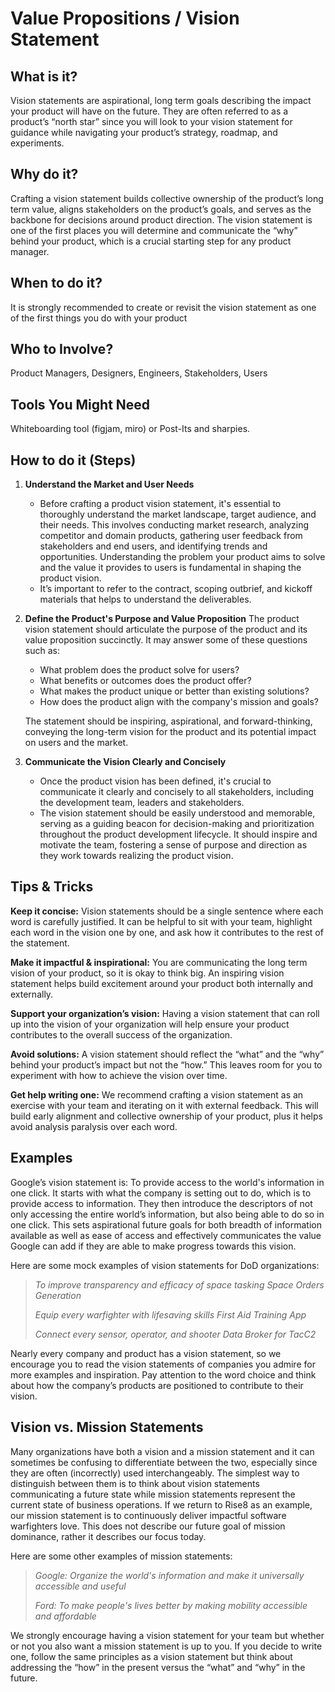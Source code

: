 



# Value Propositions / Vision Statement

## What is it? 
Vision statements are aspirational, long term goals describing the impact your product will have on the future. They are often referred to as a product’s “north star” since you will look to your vision statement for guidance while navigating your product’s strategy, roadmap, and experiments.  

## Why do it? 
Crafting a vision statement builds collective ownership of the product’s long term value, aligns stakeholders on the product’s goals, and serves as the backbone for decisions around product direction.
The vision statement is one of the first places you will determine and communicate the “why” behind your product, which is a crucial starting step for any product manager. 

## When to do it?
It is strongly recommended to create or revisit the vision statement as one of the first things you do with your product

## Who to Involve?
Product Managers, Designers, Engineers, Stakeholders, Users

## Tools You Might Need
Whiteboarding tool (figjam, miro) or Post-Its and sharpies.

## How to do it (Steps)

1. **Understand the Market and User Needs**
    * Before crafting a product vision statement, it's essential to thoroughly understand the market landscape, target audience, and their needs. This involves conducting market research, analyzing competitor and domain  products, gathering user feedback from stakeholders and end users, and identifying trends and opportunities. Understanding the problem your product aims to solve and the value it provides to users is fundamental in shaping the product vision. 
    * It’s important to refer to the contract, scoping outbrief, and kickoff materials  that helps to understand the deliverables. 

2. **Define the Product's Purpose and Value Proposition**
The product vision statement should articulate the purpose of the product and its value proposition succinctly. It may answer some of these questions such as:

    * What problem does the product solve for users?
    * What benefits or outcomes does the product offer?
    * What makes the product unique or better than existing solutions?
    * How does the product align with the company's mission and goals?
      
   The statement should be inspiring, aspirational, and forward-thinking, conveying the long-term vision for the product and its potential impact on users and the market.

3. **Communicate the Vision Clearly and Concisely**
    * Once the product vision has been defined, it's crucial to communicate it clearly and concisely to all stakeholders, including the development team, leaders and stakeholders. 
    * The vision statement should be easily understood and memorable, serving as a guiding beacon for decision-making and prioritization throughout the product development lifecycle. It should inspire and motivate the team, fostering a sense of purpose and direction as they work towards realizing the product vision.

## Tips & Tricks

**Keep it concise:** Vision statements should be a single sentence where each word is carefully justified. It can be helpful to sit with your team, highlight each word in the vision one by one, and ask how it contributes to the rest of the statement. 

**Make it impactful & inspirational:** You are communicating the long term vision of your product, so it is okay to think big. An inspiring vision statement helps build excitement around your product both internally and externally.

**Support your organization’s vision:** Having a vision statement that can roll up into the vision of your organization will help ensure your product contributes to the overall success of the organization.

**Avoid solutions:** A vision statement should reflect the “what” and the “why” behind your product’s impact but not the “how.” This leaves room for you to experiment with how to achieve the vision over time.

**Get help writing one:** We recommend crafting a vision statement as an exercise with your team and iterating on it with external feedback. This will build early alignment and collective ownership of your product, plus it helps avoid analysis paralysis over each word.

## Examples
Google’s vision statement is: To provide access to the world's information in one click. It starts with what the company is setting out to do, which is to provide access to information. They then introduce the descriptors of not only accessing the entire world’s information, but also being able to do so in one click. This sets aspirational future goals for both breadth of information available as well as ease of access and effectively communicates the value Google can add if they are able to make progress towards this vision.

Here are some mock examples of vision statements for DoD organizations:

> _To improve transparency and efficacy of space tasking 
Space Orders Generation_
> 
> _Equip every warfighter with lifesaving skills
First Aid Training App_
>
> _Connect every sensor, operator, and shooter
Data Broker for TacC2_


Nearly every company and product has a vision statement, so we encourage you to read the vision statements of companies you admire for more examples and inspiration. Pay attention to the word choice and think about how the company’s products are positioned to contribute to their vision.

## Vision vs. Mission Statements

Many organizations have both a vision and a mission statement and it can sometimes be confusing to differentiate between the two, especially since they are often (incorrectly) used interchangeably. The simplest way to distinguish between them is to think about vision statements communicating a future state while mission statements represent the current state of business operations. If we return to Rise8 as an example, our mission statement is to continuously deliver impactful software warfighters love. This does not describe our future goal of mission dominance, rather it describes our focus today.

Here are some other examples of mission statements:

> _Google: Organize the world's information and make it universally accessible and useful_
>
> _Ford: To make people's lives better by making mobility accessible and affordable_

We strongly encourage having a vision statement for your team but whether or not you also want a mission statement is up to you. If you decide to write one, follow the same principles as a vision statement but think about addressing the “how” in the present versus the “what” and “why” in the future.





